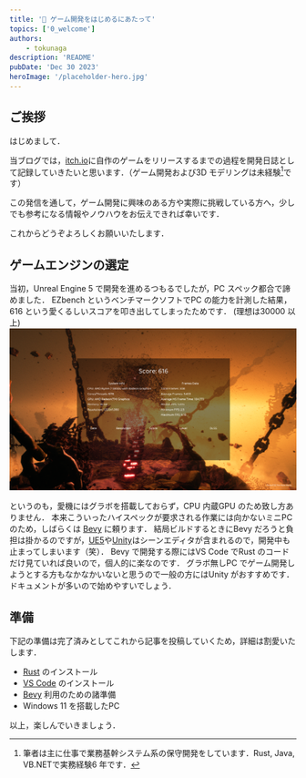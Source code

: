 ```yaml
---
title: '🦺 ゲーム開発をはじめるにあたって'
topics: ['0_welcome']
authors:
    - tokunaga
description: 'README'
pubDate: 'Dec 30 2023'
heroImage: '/placeholder-hero.jpg'
---
```


## ご挨拶

はじめまして．

当ブログでは，[itch.io](https://itch.io)に自作のゲームをリリースするまでの過程を開発日誌として記録していきたいと思います．（ゲーム開発および3D モデリングは未経験[^1]です）

この発信を通して，ゲーム開発に興味のある方や実際に挑戦している方へ，少しでも参考になる情報やノウハウをお伝えできれば幸いです．

これからどうぞよろしくお願いいたします．

[^1]: 筆者は主に仕事で業務基幹システム系の保守開発をしています．Rust, Java, VB.NETで実務経験6 年です．

## ゲームエンジンの選定

当初，Unreal Engine 5 で開発を進めるつもるでしたが，PC スペック都合で諦めました．
EZbench というベンチマークソフトでPC の能力を計測した結果，616 という愛くるしいスコアを叩き出してしまったためです．
(理想は30000 以上)
![img](../../assets/images/20231230/spec2312.png)

というのも，愛機にはグラボを搭載しておらず，CPU 内蔵GPU のため致し方ありません．
本来こういったハイスペックが要求される作業には向かないミニPC のため，しばらくは [Bevy](https://bevyengine.org/) に頼ります．
結局ビルドするときにBevy だろうと負担は掛かるのですが，[UE5](https://www.unrealengine.com/ja/unreal-engine-5)や[Unity](https://unity.com/ja)はシーンエディタが含まれるので，開発中も止まってしまいます（笑）．
Bevy で開発する際にはVS Code でRust のコードだけ見ていれば良いので，個人的に楽なのです．
グラボ無しPC でゲーム開発しようとする方もなかなかいないと思うので一般の方にはUnity がおすすめです．
ドキュメントが多いので始めやすいでしょう．

## 準備

下記の準備は完了済みとしてこれから記事を投稿していくため，詳細は割愛いたします．

-   [Rust](https://www.rust-lang.org/ja/tools/install) のインストール
-   [VS Code](https://code.visualstudio.com/download) のインストール
-   [Bevy](https://bevyengine.org/learn/book/getting-started/) 利用のための諸準備
-   Windows 11 を搭載したPC

以上，楽しんでいきましょう．
